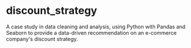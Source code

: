 # discount_strategy
A case study in data cleaning and analysis, using Python with Pandas and Seaborn to provide a data-driven recommendation on an e-commerce company's discount strategy.
